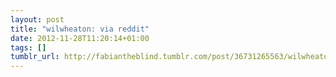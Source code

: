 ```yaml
---
layout: post
title: "wilwheaton: via reddit"
date: 2012-11-28T11:20:14+01:00
tags: []
tumblr_url: http://fabiantheblind.tumblr.com/post/36731265563/wilwheaton-via-reddit
---
```

